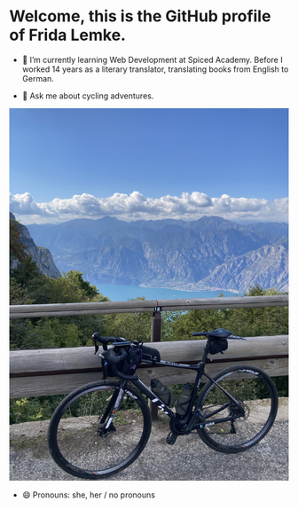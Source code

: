 # Welcome, this is the GitHub profile of Frida Lemke.


- 🌱 I’m currently learning Web Development at Spiced Academy. Before I worked 14 years as a literary translator, translating books from English to German. 

- 💬 Ask me about cycling adventures.

![cycling picture](IMG9031.jpg)

- 😄 Pronouns: she, her / no pronouns
  

